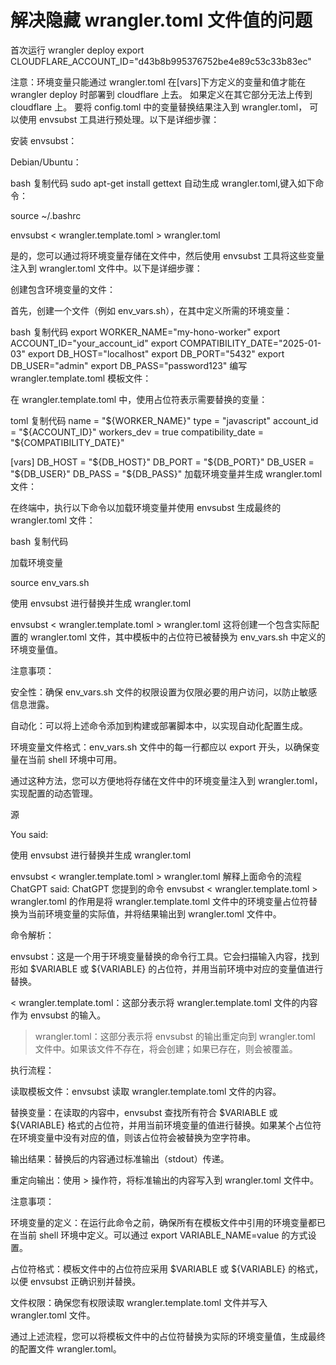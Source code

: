 # 解决隐藏 wrangler.toml 文件值的问题
首次运行 wrangler deploy
export CLOUDFLARE_ACCOUNT_ID="d43b8b995376752be4e89c53c33b83ec"

注意：环境变量只能通过 wrangler.toml 在[vars]下方定义的变量和值才能在 wrangler deploy 时部署到 cloudflare 上去。
如果定义在其它部分无法上传到 cloudflare 上。
要将 config.toml 中的变量替换结果注入到 wrangler.toml，
可以使用 envsubst 工具进行预处理。以下是详细步骤：

安装 envsubst：

Debian/Ubuntu：

bash
复制代码
sudo apt-get install gettext
自动生成 wrangler.toml,键入如下命令：

 source ~/.bashrc

 envsubst < wrangler.template.toml > wrangler.toml

是的，您可以通过将环境变量存储在文件中，然后使用 envsubst 工具将这些变量注入到 wrangler.toml 文件中。以下是详细步骤：

创建包含环境变量的文件：

首先，创建一个文件（例如 env_vars.sh），在其中定义所需的环境变量：

bash
复制代码
export WORKER_NAME="my-hono-worker"
export ACCOUNT_ID="your_account_id"
export COMPATIBILITY_DATE="2025-01-03"
export DB_HOST="localhost"
export DB_PORT="5432"
export DB_USER="admin"
export DB_PASS="password123"
编写 wrangler.template.toml 模板文件：

在 wrangler.template.toml 中，使用占位符表示需要替换的变量：

toml
复制代码
name = "${WORKER_NAME}"
type = "javascript"
account_id = "${ACCOUNT_ID}"
workers_dev = true
compatibility_date = "${COMPATIBILITY_DATE}"

[vars]
DB_HOST = "${DB_HOST}"
DB_PORT = "${DB_PORT}"
DB_USER = "${DB_USER}"
DB_PASS = "${DB_PASS}"
加载环境变量并生成 wrangler.toml 文件：

在终端中，执行以下命令以加载环境变量并使用 envsubst 生成最终的 wrangler.toml 文件：

bash
复制代码

加载环境变量

source env_vars.sh

 使用 envsubst 进行替换并生成 wrangler.toml

envsubst < wrangler.template.toml > wrangler.toml
这将创建一个包含实际配置的 wrangler.toml 文件，其中模板中的占位符已被替换为 env_vars.sh 中定义的环境变量值。

注意事项：

安全性：确保 env_vars.sh 文件的权限设置为仅限必要的用户访问，以防止敏感信息泄露。

自动化：可以将上述命令添加到构建或部署脚本中，以实现自动化配置生成。

环境变量文件格式：env_vars.sh 文件中的每一行都应以 export 开头，以确保变量在当前 shell 环境中可用。

通过这种方法，您可以方便地将存储在文件中的环境变量注入到 wrangler.toml，实现配置的动态管理。

源

You said:

 使用 envsubst 进行替换并生成 wrangler.toml

envsubst < wrangler.template.toml > wrangler.toml
解释上面命令的流程
ChatGPT said:
ChatGPT
您提到的命令 envsubst < wrangler.template.toml > wrangler.toml 的作用是将 wrangler.template.toml 文件中的环境变量占位符替换为当前环境变量的实际值，并将结果输出到 wrangler.toml 文件中。

命令解析：

envsubst：这是一个用于环境变量替换的命令行工具。它会扫描输入内容，找到形如 $VARIABLE 或 ${VARIABLE} 的占位符，并用当前环境中对应的变量值进行替换。

< wrangler.template.toml：这部分表示将 wrangler.template.toml 文件的内容作为 envsubst 的输入。

> wrangler.toml：这部分表示将 envsubst 的输出重定向到 wrangler.toml 文件中。如果该文件不存在，将会创建；如果已存在，则会被覆盖。

执行流程：

读取模板文件：envsubst 读取 wrangler.template.toml 文件的内容。

替换变量：在读取的内容中，envsubst 查找所有符合 $VARIABLE 或 ${VARIABLE} 格式的占位符，并用当前环境变量的值进行替换。如果某个占位符在环境变量中没有对应的值，则该占位符会被替换为空字符串。

输出结果：替换后的内容通过标准输出（stdout）传递。

重定向输出：使用 > 操作符，将标准输出的内容写入到 wrangler.toml 文件中。

注意事项：

环境变量的定义：在运行此命令之前，确保所有在模板文件中引用的环境变量都已在当前 shell 环境中定义。可以通过 export VARIABLE_NAME=value 的方式设置。

占位符格式：模板文件中的占位符应采用 $VARIABLE 或 ${VARIABLE} 的格式，以便 envsubst 正确识别并替换。

文件权限：确保您有权限读取 wrangler.template.toml 文件并写入 wrangler.toml 文件。

通过上述流程，您可以将模板文件中的占位符替换为实际的环境变量值，生成最终的配置文件 wrangler.toml。
